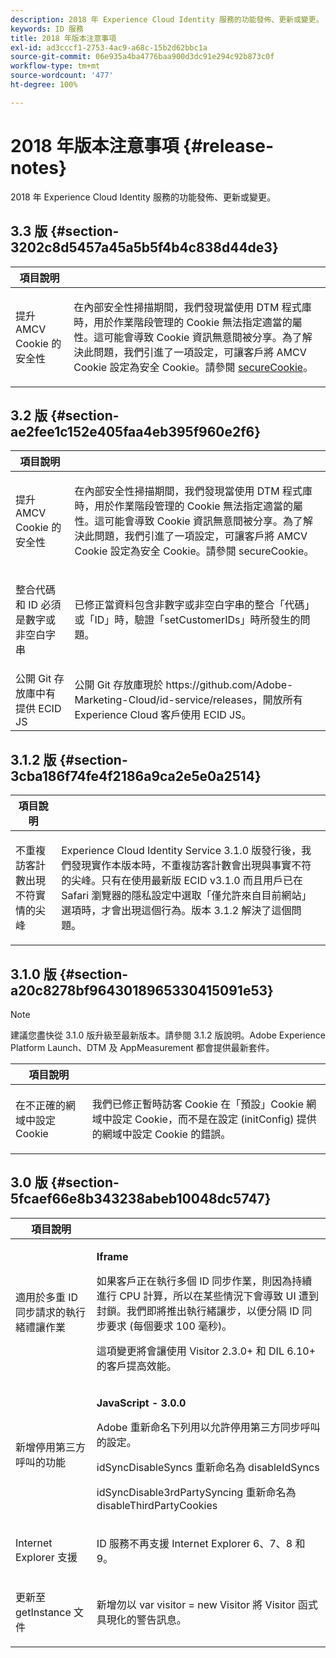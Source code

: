 ```yaml
---
description: 2018 年 Experience Cloud Identity 服務的功能發佈、更新或變更。
keywords: ID 服務
title: 2018 年版本注意事項
exl-id: ad3cccf1-2753-4ac9-a68c-15b2d62bbc1a
source-git-commit: 06e935a4ba4776baa900d3dc91e294c92b873c0f
workflow-type: tm+mt
source-wordcount: '477'
ht-degree: 100%

---
```


# 2018 年版本注意事項 {#release-notes}

2018 年 Experience Cloud Identity 服務的功能發佈、更新或變更。

## 3.3 版 {#section-3202c8d5457a45a5b5f4b4c838d44de3}

<table id="table_201417BD540E4EE69911AABE9BF77509"> 
 <thead> 
  <tr> 
   <th colname="col1" class="entry"> 項目說明 </th> 
   <th colname="col2" class="entry"> </th> 
  </tr>
 </thead>
 <tbody> 
  <tr> 
   <td colname="col1"> <p>提升 AMCV Cookie 的安全性 </p> </td> 
   <td colname="col2"> <p>在內部安全性掃描期間，我們發現當使用 DTM 程式庫時，用於作業階段管理的 Cookie 無法指定適當的屬性。這可能會導致 Cookie 資訊無意間被分享。為了解決此問題，我們引進了一項設定，可讓客戶將 AMCV Cookie 設定為安全 Cookie。請參閱 <a href="/help/library/function-vars/securecookie.md" format="https" scope="external">secureCookie</a>。 </p> </td> 
  </tr> 
 </tbody> 
</table>

## 3.2 版 {#section-ae2fee1c152e405faa4eb395f960e2f6}

<table id="table_6546F5C74E4742E4B5E9793BCEAB66FA"> 
 <thead> 
  <tr> 
   <th colname="col1" class="entry"> 項目說明 </th> 
   <th colname="col2" class="entry"> </th> 
  </tr>
 </thead>
 <tbody> 
  <tr> 
   <td colname="col1"> <p>提升 AMCV Cookie 的安全性 </p> </td> 
   <td colname="col2"> <p>在內部安全性掃描期間，我們發現當使用 DTM 程式庫時，用於作業階段管理的 Cookie 無法指定適當的屬性。這可能會導致 Cookie 資訊無意間被分享。為了解決此問題，我們引進了一項設定，可讓客戶將 AMCV Cookie 設定為安全 Cookie。請參閱 secureCookie。 </p> </td> 
  </tr> 
  <tr> 
   <td colname="col1"> <p>整合代碼和 ID 必須是數字或非空白字串 </p> </td> 
   <td colname="col2"> <p>已修正當資料包含非數字或非空白字串的整合「代碼」或「ID」時，驗證「setCustomerIDs」時所發生的問題。 </p> </td> 
  </tr> 
  <tr> 
   <td colname="col1"> 公開 Git 存放庫中有提供 ECID JS </td> 
   <td colname="col2"> 公開 Git 存放庫現於 https://github.com/Adobe-Marketing-Cloud/id-service/releases，開放所有 Experience Cloud 客戶使用 ECID JS。 </td> 
  </tr> 
 </tbody> 
</table>

## 3.1.2 版 {#section-3cba186f74fe4f2186a9ca2e5e0a2514}

<table id="table_9FA4E20C996746A2A4219C9A0F759AD1"> 
 <thead> 
  <tr> 
   <th colname="col1" class="entry"> 項目說明 </th> 
   <th colname="col2" class="entry"> </th> 
  </tr>
 </thead>
 <tbody> 
  <tr> 
   <td colname="col1"> <p>不重複訪客計數出現不符實情的尖峰 </p> </td> 
   <td colname="col2"> <p>Experience Cloud Identity Service 3.1.0 版發行後，我們發現實作本版本時，不重複訪客計數會出現與事實不符的尖峰。只有在使用最新版 ECID v3.1.0 而且用戶已在 Safari 瀏覽器的隱私設定中選取「僅允許來自目前網站」選項時，才會出現這個行為。版本 3.1.2 解決了這個問題。 </p> </td> 
  </tr> 
 </tbody> 
</table>

## 3.1.0 版 {#section-a20c8278bf9643018965330415091e53}

>[!NOTE]
>
>建議您盡快從 3.1.0 版升級至最新版本。請參閱 3.1.2 版說明。Adobe Experience Platform Launch、DTM 及 AppMeasurement 都會提供最新套件。

<table id="table_512039AFC4D34038B8F116B71EEEE7F6"> 
 <thead> 
  <tr> 
   <th colname="col1" class="entry"> 項目說明 </th> 
   <th colname="col2" class="entry"> </th> 
  </tr>
 </thead>
 <tbody> 
  <tr> 
   <td colname="col1"> <p>在不正確的網域中設定 Cookie </p> </td> 
   <td colname="col2"> <p>我們已修正暫時訪客 Cookie 在「預設」Cookie 網域中設定 Cookie，而不是在設定 (initConfig) 提供的網域中設定 Cookie 的錯誤。 </p> </td> 
  </tr> 
 </tbody> 
</table>

## 3.0 版 {#section-5fcaef66e8b343238abeb10048dc5747}

<table id="table_7E9224D6CC924A2DB5119171C9DC5443"> 
 <thead> 
  <tr> 
   <th colname="col1" class="entry"> 項目說明 </th> 
   <th colname="col2" class="entry"> </th> 
  </tr>
 </thead>
 <tbody> 
  <tr> 
   <td colname="col1"> <p>適用於多重 ID 同步請求的執行緒禮讓作業 </p> </td> 
   <td colname="col2"> <p><b>Iframe</b> </p> <p>如果客戶正在執行多個 ID 同步作業，則因為持續進行 CPU 計算，所以在某些情況下會導致 UI 遭到封鎖。我們即將推出執行緒讓步，以便分隔 ID 同步要求 (每個要求 100 毫秒)。 </p> <p>這項變更將會讓使用 Visitor 2.3.0+ 和 DIL 6.10+ 的客戶提高效能。 </p> </td> 
  </tr> 
  <tr> 
   <td colname="col1"> 新增停用第三方呼叫的功能 </td> 
   <td colname="col2"> <p><b>JavaScript - 3.0.0</b> </p> <p>Adobe 重新命名下列用以允許停用第三方同步呼叫的設定。 </p> <p>idSyncDisableSyncs 重新命名為 disableIdSyncs </p> <p>idSyncDisable3rdPartySyncing 重新命名為 disableThirdPartyCookies </p> </td> 
  </tr> 
  <tr> 
   <td colname="col1"> <p>Internet Explorer 支援 </p> </td> 
   <td colname="col2"> <p>ID 服務不再支援 Internet Explorer 6、7、8 和 9。 </p> </td> 
  </tr> 
  <tr> 
   <td colname="col1"> <p>更新至 getInstance 文件 </p> </td> 
   <td colname="col2"> <p>新增勿以 var visitor = new Visitor 將 Visitor 函式具現化的警告訊息。 </p> </td> 
  </tr> 
 </tbody> 
</table>
